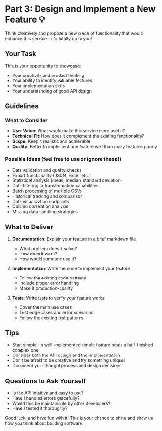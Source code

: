 # Part 3: Design and Implement a New Feature 💡

Think creatively and propose a new piece of functionality that would enhance this service - it's totally up to you!

## Your Task

This is your opportunity to showcase:
- Your creativity and product thinking
- Your ability to identify valuable features
- Your implementation skills
- Your understanding of good API design

## Guidelines

### What to Consider

- **User Value**: What would make this service more useful?
- **Technical Fit**: How does it complement the existing functionality?
- **Scope**: Keep it realistic and achievable
- **Quality**: Better to implement one feature well than many features poorly

### Possible Ideas (feel free to use or ignore these!)

- Data validation and quality checks
- Export functionality (JSON, Excel, etc.)
- Statistical analysis (mean, median, standard deviation)
- Data filtering or transformation capabilities
- Batch processing of multiple CSVs
- Historical tracking and comparison
- Data visualization endpoints
- Column correlation analysis
- Missing data handling strategies

## What to Deliver

1. **Documentation**: Explain your feature in a brief markdown file
   - What problem does it solve?
   - How does it work?
   - How would someone use it?

2. **Implementation**: Write the code to implement your feature
   - Follow the existing code patterns
   - Include proper error handling
   - Make it production-quality

3. **Tests**: Write tests to verify your feature works
   - Cover the main use cases
   - Test edge cases and error scenarios
   - Follow the existing test patterns

## Tips

- Start simple - a well-implemented simple feature beats a half-finished complex one
- Consider both the API design and the implementation
- Don't be afraid to be creative and try something unique!
- Document your thought process and design decisions

## Questions to Ask Yourself

- Is the API intuitive and easy to use?
- Have I handled errors gracefully?
- Would this be maintainable by other developers?
- Have I tested it thoroughly?

Good luck, and have fun with it! This is your chance to shine and show us how you think about building software.
